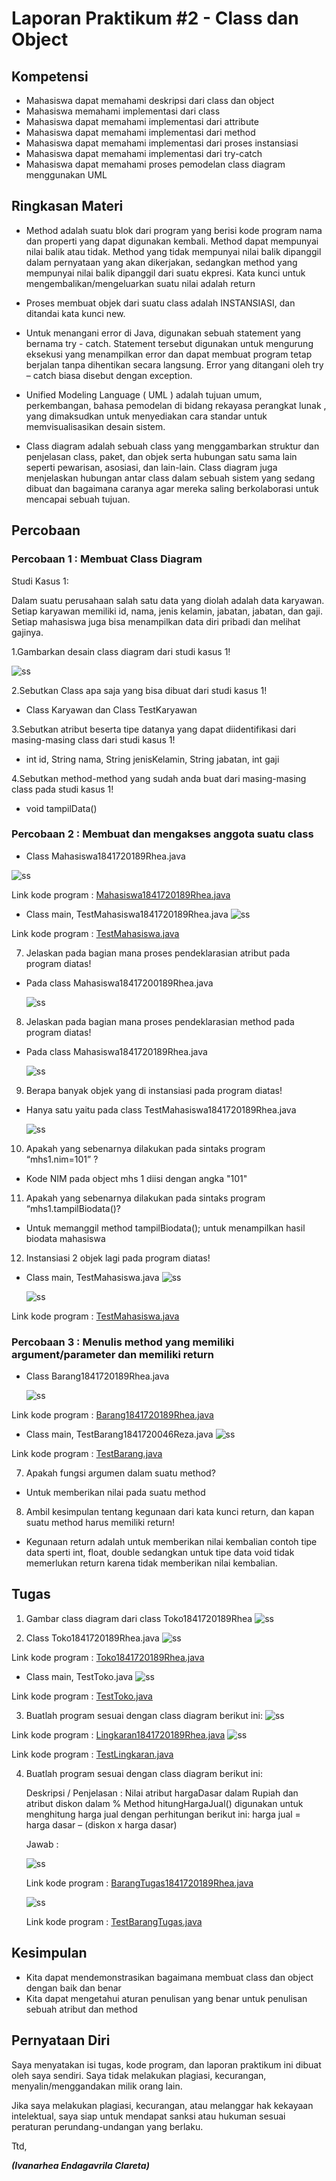 # Laporan Praktikum #2 - Class dan Object

## Kompetensi

-  Mahasiswa dapat memahami deskripsi dari class dan object
-   Mahasiswa memahami implementasi dari class
-   Mahasiswa dapat memahami implementasi dari attribute
-   Mahasiswa dapat memahami implementasi dari method
-   Mahasiswa dapat memahami implementasi dari proses instansiasi
-   Mahasiswa dapat memahami implementasi dari try-catch
-   Mahasiswa dapat memahami proses pemodelan class diagram menggunakan UML

## Ringkasan Materi

-   Method adalah suatu blok dari program yang berisi kode program nama dan properti yang dapat digunakan kembali. Method dapat mempunyai nilai balik atau tidak. Method yang tidak mempunyai nilai balik dipanggil dalam pernyataan yang akan dikerjakan, sedangkan method yang mempunyai nilai balik dipanggil dari suatu ekpresi. Kata kunci untuk mengembalikan/mengeluarkan suatu nilai adalah return

-   Proses membuat objek dari suatu class adalah INSTANSIASI, dan ditandai kata kunci new. 

-   Untuk menangani error di Java, digunakan sebuah statement yang bernama try - catch. Statement tersebut digunakan untuk mengurung eksekusi yang menampilkan error dan dapat membuat program tetap berjalan tanpa dihentikan secara langsung. Error yang ditangani oleh try – catch biasa disebut dengan exception.

-   Unified Modeling Language ( UML ) adalah tujuan umum, perkembangan, bahasa pemodelan di bidang rekayasa perangkat lunak , yang dimaksudkan untuk menyediakan cara standar untuk memvisualisasikan desain sistem. 

-   Class diagram adalah sebuah class yang menggambarkan struktur dan penjelasan class, paket, dan objek serta hubungan satu sama lain seperti pewarisan, asosiasi, dan lain-lain. Class diagram juga menjelaskan hubungan antar class dalam sebuah sistem yang sedang dibuat dan bagaimana caranya agar mereka saling berkolaborasi untuk mencapai sebuah tujuan.

## Percobaan

### Percobaan 1 : Membuat Class Diagram

Studi Kasus 1:

Dalam suatu perusahaan salah satu data yang diolah adalah data karyawan. Setiap karyawan memiliki id, nama, jenis kelamin, jabatan, jabatan, dan gaji. Setiap mahasiswa juga bisa menampilkan data diri pribadi dan melihat gajinya.

1.Gambarkan desain class diagram dari studi kasus 1!

![ss](img/1.JPG)

2.Sebutkan Class apa saja yang bisa dibuat dari studi kasus 1!
-   Class Karyawan dan Class TestKaryawan

3.Sebutkan atribut beserta tipe datanya yang dapat diidentifikasi dari masing-masing class dari studi kasus 1!
-   int id, String nama, String jenisKelamin, String jabatan, int gaji

4.Sebutkan method-method yang sudah anda buat dari masing-masing class pada studi kasus 1!
-   void tampilData()

### Percobaan 2 : Membuat dan mengakses anggota suatu class

- Class Mahasiswa1841720189Rhea.java

![ss](img/2.JPG)

Link kode program : [Mahasiswa1841720189Rhea.java](2_Class_dan_Object/1.java)

- Class main, TestMahasiswa1841720189Rhea.java
![ss](img/3.JPG)

Link kode program : [TestMahasiswa.java](2_Class_dan_Object/2.java)

7. Jelaskan pada bagian mana proses pendeklarasian atribut pada program diatas!
-  Pada class Mahasiswa18417200189Rhea.java

    ![ss](img/4.JPG)

8. Jelaskan pada bagian mana proses pendeklarasian method pada program diatas!
-  Pada class Mahasiswa1841720189Rhea.java

    ![ss](img/5.JPG)

9. Berapa banyak objek yang di instansiasi pada program diatas!
-  Hanya satu yaitu pada class TestMahasiswa1841720189Rhea.java

    ![ss](img/6.JPG)

10. Apakah yang sebenarnya dilakukan pada sintaks program “mhs1.nim=101” ?
-   Kode NIM pada object mhs 1 diisi dengan angka "101"

11. Apakah yang sebenarnya dilakukan pada sintaks program “mhs1.tampilBiodata()?
-   Untuk memanggil method tampilBiodata(); untuk menampilkan hasil biodata mahasiswa

12. Instansiasi 2 objek lagi pada program diatas!
-   Class main, TestMahasiswa.java
    ![ss](img/7.JPG)

    ![ss](img/8.JPG)

Link kode program : [TestMahasiswa.java](2_Class_dan_Object/3.java)

### Percobaan 3 : Menulis method yang memiliki argument/parameter dan memiliki return

- Class Barang1841720189Rhea.java

    ![ss](img/9.JPG)

Link kode program : [Barang1841720189Rhea.java](2_Class_dan_Object/4.java)

- Class main, TestBarang1841720046Reza.java
    ![ss](img/10.JPG)

Link kode program : [TestBarang.java](2_Class_dan_Object/5.java)

7. Apakah fungsi argumen dalam suatu method?
-  Untuk memberikan nilai pada suatu method 

8. Ambil kesimpulan tentang kegunaan dari kata kunci return, dan kapan suatu method harus memiliki return!
-  Kegunaan return adalah untuk memberikan nilai kembalian contoh tipe data sperti int, float, double sedangkan untuk tipe data void tidak memerlukan return karena tidak memberikan nilai kembalian. 

## Tugas
1. Gambar class diagram dari class Toko1841720189Rhea
    ![ss](img/11.JPG)

2. Class Toko1841720189Rhea.java
    ![ss](img/12.JPG)

Link kode program : [Toko1841720189Rhea.java](2_Class_dan_Object/6.java)

- Class main, TestToko.java 
    ![ss](img/13.JPG)

Link kode program : [TestToko.java](2_Class_dan_Object/7.java)

3. Buatlah program sesuai dengan class diagram berikut ini:
    ![ss](img/14.JPG)

    
Link kode program : [Lingkaran1841720189Rhea.java](2_Class_dan_Object/8.java)
    ![ss](img/15.JPG)

Link kode program : [TestLingkaran.java](2_Class_dan_Object/9.java)

4.	Buatlah program sesuai dengan class diagram berikut ini: 
 
    Deskripsi / Penjelasan : 
    Nilai atribut hargaDasar dalam Rupiah dan atribut diskon dalam % 
    Method hitungHargaJual() digunakan untuk menghitung harga jual dengan perhitungan berikut ini: harga jual = harga dasar – (diskon x harga dasar)
    
    Jawab : 

    ![ss](img/16.JPG)

    Link kode program : [BarangTugas1841720189Rhea.java](2_Class_dan_Object/10.java)

    ![ss](img/17.JPG)

    Link kode program : [TestBarangTugas.java](2_Class_dan_Object/11.java)

## Kesimpulan
- Kita dapat mendemonstrasikan bagaimana membuat class dan object dengan baik dan benar
- Kita dapat mengetahui aturan penulisan yang benar untuk penulisan sebuah atribut dan method

## Pernyataan Diri

Saya menyatakan isi tugas, kode program, dan laporan praktikum ini dibuat oleh saya sendiri. Saya tidak melakukan plagiasi, kecurangan, menyalin/menggandakan milik orang lain.

Jika saya melakukan plagiasi, kecurangan, atau melanggar hak kekayaan intelektual, saya siap untuk mendapat sanksi atau hukuman sesuai peraturan perundang-undangan yang berlaku.

Ttd,

***(Ivanarhea Endagavrila Clareta)***
